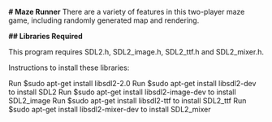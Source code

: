**# Maze Runner**
There are a variety of features in this two-player maze game, including randomly generated map and rendering.


**## Libraries Required**

This program requires SDL2.h, SDL2_image.h, SDL2_ttf.h and SDL2_mixer.h.

Instructions to install these libraries:
 
 Run $sudo apt-get install libsdl2-2.0 
   Run $sudo apt-get install libsdl2-dev to install SDL2
   Run $sudo apt-get install libsdl2-image-dev to install SDL2_image
   Run $sudo apt-get install libsdl2-ttf to install SDL2_ttf
   Run $sudo apt-get install libsdl2-mixer-dev to install SDL2_mixer
   
    
